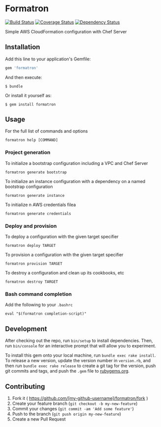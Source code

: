 # Formatron

[![Build Status](https://travis-ci.org/pghalliday/formatron.svg?branch=refactor2)](https://travis-ci.org/pghalliday/formatron?branch=refactor2)
[![Coverage Status](https://coveralls.io/repos/pghalliday/formatron/badge.svg?branch=refactor2&service=github)](https://coveralls.io/github/pghalliday/formatron?branch=refactor2)
[![Dependency Status](https://gemnasium.com/pghalliday/formatron.svg)](https://gemnasium.com/pghalliday/formatron)

Simple AWS CloudFormation configuration with Chef Server

## Installation

Add this line to your application's Gemfile:

```ruby
gem 'formatron'
```

And then execute:

    $ bundle

Or install it yourself as:

    $ gem install formatron

## Usage

For the full list of commands and options

```
formatron help [COMMAND]
```

### Project generation

To initialize a bootstrap configuration including a VPC and Chef Server

```
formatron generate bootstrap
```

To initialize an instance configuration with a dependency on a named bootstrap configuration

```
formatron generate instance
```

To initialize n AWS credentials filea

```
formatron generate credentials
```

### Deploy and provision

To deploy a configuration with the given target specifier

```
formatron deploy TARGET
```

To provision a configuration with the given target specifier

```
formatron provision TARGET
```

To destroy a configuration and clean up its cookbooks, etc

```
formatron destroy TARGET
```

### Bash command completion

Add the following to your `.bashrc`

```
eval "$(formatron completion-script)"
```

## Development

After checking out the repo, run `bin/setup` to install dependencies. Then, run `bin/console` for an interactive prompt that will allow you to experiment.

To install this gem onto your local machine, run `bundle exec rake install`. To release a new version, update the version number in `version.rb`, and then run `bundle exec rake release` to create a git tag for the version, push git commits and tags, and push the `.gem` file to [rubygems.org](https://rubygems.org).

## Contributing

1. Fork it ( https://github.com/[my-github-username]/formatron/fork )
2. Create your feature branch (`git checkout -b my-new-feature`)
3. Commit your changes (`git commit -am 'Add some feature'`)
4. Push to the branch (`git push origin my-new-feature`)
5. Create a new Pull Request

